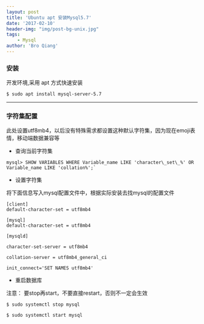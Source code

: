 ```yaml
---
layout: post
title: 'Ubuntu apt 安装Mysql5.7'
date: '2017-02-10'
header-img: "img/post-bg-unix.jpg"
tags:
    - Mysql
author: 'Bro Qiang'
---
```



### 安装

开发环境,采用 apt 方式快速安装

`$ sudo apt install mysql-server-5.7`

------

### 字符集配置

此处设置utf8mb4，以后没有特殊需求都设置这种默认字符集，因为现在emoji表情，移动端数据兼容等

- 查询当前字符集

```mysql
mysql> SHOW VARIABLES WHERE Variable_name LIKE 'character\_set\_%' OR Variable_name LIKE 'collation%';`
```

- 设置字符集

将下面信息写入mysql配置文件中，根据实际安装去找mysql的配置文件
```
[client]
default-character-set = utf8mb4

[mysql]
default-character-set = utf8mb4

[mysqld]

character-set-server = utf8mb4

collation-server = utf8mb4_general_ci

init_connect='SET NAMES utf8mb4'
```

- 重启数据库

注意： 要stop再start，不要直接restart，否则不一定会生效
```shell
$ sudo systemctl stop mysql

$ sudo systemctl start mysql
```

